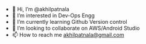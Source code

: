 - 👋 Hi, I’m @akhilpatnala
- 👀 I’m interested in Dev-Ops Engg
- 🌱 I’m currently learning Github Version control
- 💞️ I’m looking to collaborate on AWS/Android Studio
- 📫 How to reach me akhilpatnala@gmail.com

<!---
akhilpatnala/akhilpatnala is a ✨ special ✨ repository because its `README.md` (this file) appears on your GitHub profile.
You can click the Preview link to take a look at your changes.
--->
